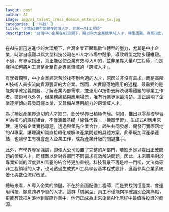 ```yaml
---
layout: post
author: AI
image: img/ai_talent_cross_domain_enterprise_tw.jpg
categories: [ '科技' ]
title: "企業AI轉型關鍵在跨域人才，非單一AI工程師"
description: "台灣中小企業在AI浪潮下，難以與大企業競爭AI人才，轉型困難。專家指出，推動AI落地需跨領域人才—懂產業又能應用AI，才能準確定義問題、解決現場痛點。學界推動零基礎AI課程，加深產學合作，培育這類橋梁型人才。未來職場將更加重視專業結合AI素養，工程背景不再限制，橋梁人才成為企業數位升級關鍵。"
---
```

在AI技術迅速進步的大環境下，台灣企業正面臨數位轉型的壓力，尤其是中小企業，時常自嘆難以與大型科技公司在AI人才市場中競爭，導致轉型之路步履維艱。不過，有專家指出，真正能促使企業有效導入AI的，並非單靠大量AI工程師，而是懂得如何將AI工具整合至自身專業領域的「跨域人才」。

有學者觀察，中小企業經常苦於找不到合適的人才，原因並非沒有需求，而是高階AI技術人員多流向資源豐富的大企業。然而，AI實際落地應用的過程，最需要的是能夠準確定義問題、了解產業內部需求，並運用AI技術去解決現場難題的專業工作者。技術可以外包，但業務痛點與應用場景，唯有行業專家最清楚。這正說明了企業逐漸傾向尋覓既懂本業、又具備AI應用能力的跨領域人才。

為了補足產業界迫切的人才缺口，部分學界已積極佈局。例如，推出以零基礎學習AI為核心的課程組合，不僅涵蓋基礎「線性代數」、「機器學習」、生成式AI應用原理，還設有企業實務專題。透過與領先企業合作，師生共同發想、開發可實際落地的AI專案，讓理論知識直接轉化成解決產業問題的具體方案。此舉既加深產學連結，也讓學生有機會進入企業工作，成為產業升級的關鍵推手。

此外，有學界專家強調，即便大公司設置了完整的AI部門，若缺乏足以提出正確問題的領域人才，同樣難以針對各部門不同需求有效解決問題。因此，未來職場對於專業知識的深度與AI素養的結合將更加重視。科技背景不再是唯一門檻，文法商等非工程領域的人才，也可透過生成式AI工具學習基本程式設計，進而參與企業系統優化與數位流程改革。

總結來看，AI導入企業的關鍵，不在於全面配備工程師，而是要找到懂產業、會運用科技、願意跨界學習的人才。這群「橋梁型」員工不僅能夠準確識別企業痛點，更能有效把AI落地到實際作業中。他們正成為未來企業AI化旅程中最值得投資的資源。